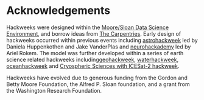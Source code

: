 Acknowledgements
================

Hackweeks were designed within the [Moore/Sloan Data Science Environment](http://msdse.org/), and borrow ideas from [The Carpentries](https://carpentries.org/). Early design of hackweeks occurred within previous events including [astrohackweek](https://astrohackweek.org) led by Daniela Huppenkothen and Jake VanderPlas and [neurohackademy](https://neurohackademy.org) led by Ariel Rokem. The model was further developed within a series of earth science related hackweeks including[geohackweek](https://geohackweek.github.io), [waterhackweek](https://waterhackweek.github.io), [oceanhackweek](https://oceanhackweek.github.io) and [Cryospheric Sciences with ICESat-2 hackweek](https://icesat-2hackweek.github.io).

Hackweeks have evolved due to generous funding from the Gordon and Betty Moore Foundation, the Alfred P. Sloan foundation, and a grant from the Washington Research Foundation. 